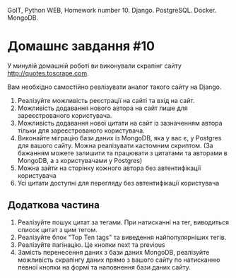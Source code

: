 GoIT, Python WEB, Homework number 10. Django. PostgreSQL. Docker. MongoDB. 

# Домашнє завдання #10

У минулій домашній роботі ви виконували скрапінг сайту http://quotes.toscrape.com.

Вам необхідно самостійно реалізувати аналог такого сайту на Django.

1. Реалізуйте можливість реєстрації на сайті та вхід на сайт.
2. Можливість додавання нового автора на сайт лише для зареєстрованого користувача.
3. Можливість додавання нової цитати на сайт із зазначенням автора тільки для зареєстрованого користувача.
4. Виконайте міграцію бази даних із MongoDB, яка у вас є, у Postgres для вашого сайту. Можна реалізувати кастомним скриптом. (За бажанням можете залишити та працювати з цитатами та авторами в MongoDB, а з користувачами у Postgres)
5. Можна зайти на сторінку кожного автора без автентифікації користувача
6. Усі цитати доступні для перегляду без автентифікації користувача

## Додаткова частина

1. Реалізуйте пошук цитат за тегами. При натисканні на тег, виводиться список цитат з цим тегом.
2. Реалізуйте блок "Top Ten tags" та виведення найпопулярніших тегів.
3. Реалізуйте пагінацію. Це кнопки next та previous
4. Замість перенесення даних з бази даних MongoDB, реалізуйте можливість скрапінгу даних прямо з вашого сайту по натисканню певної кнопки на формі та наповнення бази даних сайту.
